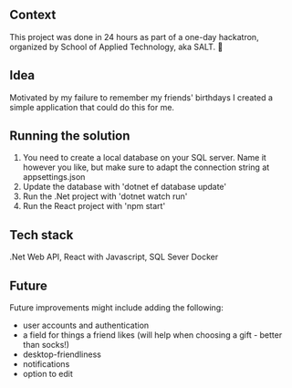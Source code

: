 ## Context

This project was done in 24 hours as part of a one-day hackatron, 
organized by School of Applied Technology, aka SALT. 🧂 

## Idea

Motivated by my failure to remember my friends' birthdays 
I created a simple application that could do this for me.

## Running the solution

1. You need to create a local database on your SQL server. Name it however you like, 
but make sure to adapt the connection string at appsettings.json
2. Update the database with 'dotnet ef database update'
2. Run the .Net project with 'dotnet watch run'
3. Run the React project with 'npm start'

## Tech stack

.Net Web API,
React with Javascript,
SQL Sever
Docker

## Future

Future improvements might include adding the following:
- user accounts and authentication
- a field for things a friend likes (will help when choosing a gift - better than socks!)
- desktop-friendliness
- notifications
- option to edit


